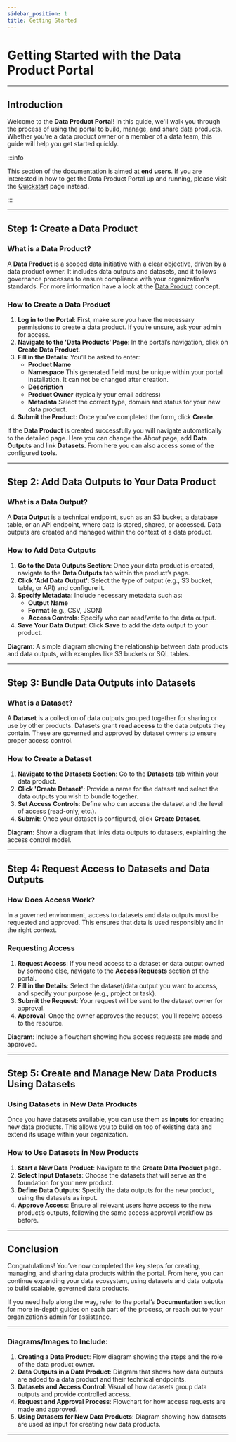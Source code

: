```yaml
---
sidebar_position: 1
title: Getting Started
---
```


# Getting Started with the Data Product Portal

---

## Introduction

Welcome to the **Data Product Portal**! In this guide, we'll walk you through the process of using the portal to build, manage, and share data products. Whether you're a data product owner or a member of a data team, this guide will help you get started quickly.

:::info

This section of the documentation is aimed at **end users**. If you are interested in how to get the Data Product Portal up and running, please visit the [Quickstart](../getting-started/quickstart) page instead.

:::

---

## Step 1: Create a Data Product

### What is a Data Product?

A **Data Product** is a scoped data initiative with a clear objective, driven by a data product owner. It includes data outputs and datasets, and it follows governance processes to ensure compliance with your organization's standards. For more information have a look at the [Data Product](../concepts/data-products) concept.

### How to Create a Data Product

1. **Log in to the Portal**: First, make sure you have the necessary permissions to create a data product. If you’re unsure, ask your admin for access.
2. **Navigate to the 'Data Products' Page**: In the portal’s navigation, click on **Create Data Product**.
3. **Fill in the Details**: You’ll be asked to enter:
   - **Product Name**
   - **Namespace** This generated field must be unique within your portal installation. It can not be changed after creation.
   - **Description**
   - **Product Owner** (typically your email address)
   - **Metadata** Select the correct type, domain and status for your new data product.
4. **Submit the Product**: Once you’ve completed the form, click **Create**.

If the **Data Product** is created successfully you will navigate automatically to the detailed page.
Here you can change the *About* page, add **Data Outputs** and link **Datasets**.
From here you can also access some of the configured **tools**.

---

## Step 2: Add Data Outputs to Your Data Product

### What is a Data Output?

A **Data Output** is a technical endpoint, such as an S3 bucket, a database table, or an API endpoint, where data is stored, shared, or accessed. Data outputs are created and managed within the context of a data product.

### How to Add Data Outputs

1. **Go to the Data Outputs Section**: Once your data product is created, navigate to the **Data Outputs** tab within the product’s page.
2. **Click 'Add Data Output'**: Select the type of output (e.g., S3 bucket, table, or API) and configure it.
3. **Specify Metadata**: Include necessary metadata such as:
   - **Output Name**
   - **Format** (e.g., CSV, JSON)
   - **Access Controls**: Specify who can read/write to the data output.
4. **Save Your Data Output**: Click **Save** to add the data output to your product.

**Diagram**: A simple diagram showing the relationship between data products and data outputs, with examples like S3 buckets or SQL tables.

---

## Step 3: Bundle Data Outputs into Datasets

### What is a Dataset?

A **Dataset** is a collection of data outputs grouped together for sharing or use by other products. Datasets grant **read access** to the data outputs they contain. These are governed and approved by dataset owners to ensure proper access control.

### How to Create a Dataset

1. **Navigate to the Datasets Section**: Go to the **Datasets** tab within your data product.
2. **Click 'Create Dataset'**: Provide a name for the dataset and select the data outputs you wish to bundle together.
3. **Set Access Controls**: Define who can access the dataset and the level of access (read-only, etc.).
4. **Submit**: Once your dataset is configured, click **Create Dataset**.

**Diagram**: Show a diagram that links data outputs to datasets, explaining the access control model.

---

## Step 4: Request Access to Datasets and Data Outputs

### How Does Access Work?

In a governed environment, access to datasets and data outputs must be requested and approved. This ensures that data is used responsibly and in the right context.

### Requesting Access

1. **Request Access**: If you need access to a dataset or data output owned by someone else, navigate to the **Access Requests** section of the portal.
2. **Fill in the Details**: Select the dataset/data output you want to access, and specify your purpose (e.g., project or task).
3. **Submit the Request**: Your request will be sent to the dataset owner for approval.
4. **Approval**: Once the owner approves the request, you’ll receive access to the resource.

**Diagram**: Include a flowchart showing how access requests are made and approved.

---

## Step 5: Create and Manage New Data Products Using Datasets

### Using Datasets in New Data Products

Once you have datasets available, you can use them as **inputs** for creating new data products. This allows you to build on top of existing data and extend its usage within your organization.

### How to Use Datasets in New Products

1. **Start a New Data Product**: Navigate to the **Create Data Product** page.
2. **Select Input Datasets**: Choose the datasets that will serve as the foundation for your new product.
3. **Define Data Outputs**: Specify the data outputs for the new product, using the datasets as input.
4. **Approve Access**: Ensure all relevant users have access to the new product’s outputs, following the same access approval workflow as before.

---

## Conclusion

Congratulations! You’ve now completed the key steps for creating, managing, and sharing data products within the portal. From here, you can continue expanding your data ecosystem, using datasets and data outputs to build scalable, governed data products.

If you need help along the way, refer to the portal’s **Documentation** section for more in-depth guides on each part of the process, or reach out to your organization’s admin for assistance.

---

### Diagrams/Images to Include:

1. **Creating a Data Product**: Flow diagram showing the steps and the role of the data product owner.
2. **Data Outputs in a Data Product**: Diagram that shows how data outputs are added to a data product and their technical endpoints.
3. **Datasets and Access Control**: Visual of how datasets group data outputs and provide controlled access.
4. **Request and Approval Process**: Flowchart for how access requests are made and approved.
5. **Using Datasets for New Data Products**: Diagram showing how datasets are used as input for creating new data products.

---
